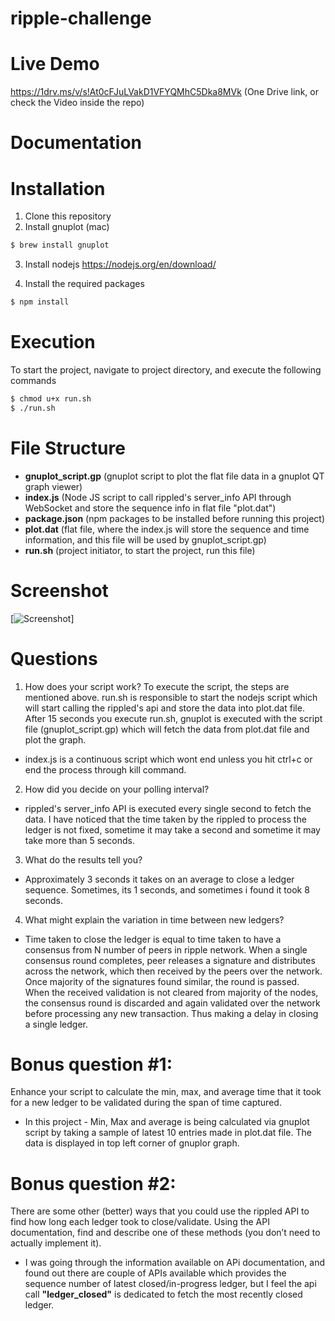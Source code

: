 # ripple-challenge

#	Live Demo
https://1drv.ms/v/s!At0cFJuLVakD1VFYQMhC5Dka8MVk
(One Drive link, or check the Video inside the repo)

#	Documentation

#	Installation

1) Clone this repository
2) Install gnuplot (mac)

```sh
$ brew install gnuplot
```

3) Install nodejs
https://nodejs.org/en/download/

4) Install the required packages

```sh
$ npm install
```

#	Execution

To start the project, navigate to project directory, and execute the following commands

```sh
$ chmod u+x run.sh
$ ./run.sh
```



#	File Structure
 - **gnuplot_script.gp** (gnuplot script to plot the flat file data in a gnuplot QT graph viewer)
 - **index.js** (Node JS script to call rippled's server_info API through WebSocket and store the sequence info in flat file "plot.dat")
 - **package.json** (npm packages to be installed before running this project)
 - **plot.dat** (flat file, where the index.js will store the sequence and time information, and this file will be used by gnuplot_script.gp)
 - **run.sh** (project initiator, to start the project, run this file)
 
 #	Screenshot
 
 [![Screenshot](https://i.ibb.co/kSNPndv/Screenshot-2019-02-03-at-6-28-17-PM.png)]

#	Questions

1) How does your script work?
To execute the script, the steps are mentioned above. run.sh is responsible to start the nodejs script which will start calling the rippled's api and store the data into plot.dat file. 
After 15 seconds you execute run.sh, gnuplot is executed with the script file (gnuplot_script.gp) which will fetch the data from plot.dat file and plot the graph. 

 - index.js is a continuous script which wont end unless you hit ctrl+c or end the process through kill command. 
 
2) How did you decide on your polling interval?
 - rippled's server_info API is executed every single second to fetch the data. I have noticed that the time taken by the rippled to process the ledger is not fixed, sometime it may take a second and sometime it may take more than 5 seconds. 
 
3) What do the results tell you?

 - Approximately 3 seconds it takes on an average to close a ledger sequence. Sometimes, its 1 seconds, and sometimes i found it took 8 seconds. 
 
 
4) What might explain the variation in time between new ledgers?

 - Time taken to close the ledger is equal to time taken to have a consensus from N number of peers in ripple network. When a single consensus round completes, peer releases a signature and distributes across the network, which then received by the peers over the network. Once majority of the signatures found similar, the round is passed. When the received validation is not cleared from majority of the nodes, the consensus round is discarded and again validated over the network before processing any new transaction. Thus making a delay in closing a single ledger.  


# 	Bonus question #1:

Enhance your script to calculate the min, max, and average time that it took for a new ledger to be validated during the span of time captured.
 
 - In this project - Min, Max and average is being calculated via gnuplot script by taking a sample of latest 10 entries made in plot.dat file. The data is displayed in top left corner of gnuplor graph.

#	Bonus question #2:
 
There are some other (better) ways that you could use the rippled API to find how long each ledger took to close/validate. Using the API documentation, find and describe one of these methods (you don’t need to actually implement it).

 - I was going through the information available on APi documentation, and found out there are couple of APIs available which provides the sequence number of latest closed/in-progress ledger, but I feel the api call **"ledger_closed"** is dedicated to fetch the most recently closed ledger. 



